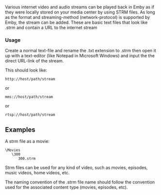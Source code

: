 Various internet video and audio streams can be played back in Emby as if they were locally stored on your media center by using STRM files. As long as the format and streaming-method (network-protocol) is supported by Emby, the stream can be added. These are basic text files that look like <name>.strm and contain a URL to the internet stream
 
### Usage

Create a normal text-file and rename the .txt extension to .strm then open it up with a text-editor (like Notepad in Microsoft Windows) and input the the direct URL-link of the stream.

This should look like:

```
http://host/path/stream
```

or 

```
mms://host/path/stream
```

or 

```
rtsp://host/path/stream
```


## Examples

A strm file as a movie:

```
\Movies
   \300
      300.strm
```

Strm files can be used for any kind of video, such as movies, episodes, music videos, home videos, etc.

The naming convention of the .strm file name should follow the convention used for the associated content type (movies, episodes, etc).